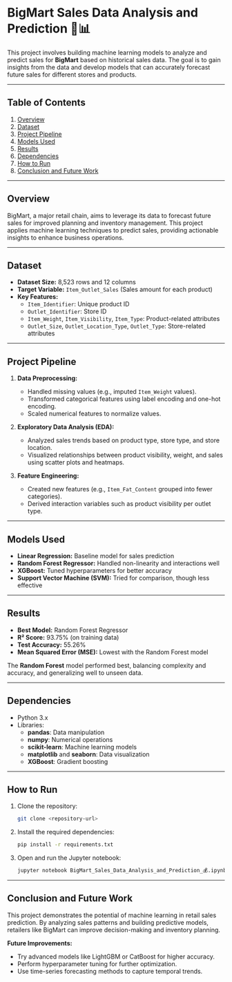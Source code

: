 

# BigMart Sales Data Analysis and Prediction 🛒📊

This project involves building machine learning models to analyze and predict sales for **BigMart** based on historical sales data. The goal is to gain insights from the data and develop models that can accurately forecast future sales for different stores and products.

---

## Table of Contents
1. [Overview](#overview)  
2. [Dataset](#dataset)  
3. [Project Pipeline](#project-pipeline)  
4. [Models Used](#models-used)  
5. [Results](#results)  
6. [Dependencies](#dependencies)  
7. [How to Run](#how-to-run)  
8. [Conclusion and Future Work](#conclusion-and-future-work)  

---

## Overview
BigMart, a major retail chain, aims to leverage its data to forecast future sales for improved planning and inventory management. This project applies machine learning techniques to predict sales, providing actionable insights to enhance business operations.

---

## Dataset
- **Dataset Size:** 8,523 rows and 12 columns  
- **Target Variable:** `Item_Outlet_Sales` (Sales amount for each product)  
- **Key Features:**  
  - `Item_Identifier`: Unique product ID  
  - `Outlet_Identifier`: Store ID  
  - `Item_Weight`, `Item_Visibility`, `Item_Type`: Product-related attributes  
  - `Outlet_Size`, `Outlet_Location_Type`, `Outlet_Type`: Store-related attributes  

---

## Project Pipeline
1. **Data Preprocessing:**  
   - Handled missing values (e.g., imputed `Item_Weight` values).  
   - Transformed categorical features using label encoding and one-hot encoding.  
   - Scaled numerical features to normalize values.  

2. **Exploratory Data Analysis (EDA):**  
   - Analyzed sales trends based on product type, store type, and store location.  
   - Visualized relationships between product visibility, weight, and sales using scatter plots and heatmaps.  

3. **Feature Engineering:**  
   - Created new features (e.g., `Item_Fat_Content` grouped into fewer categories).  
   - Derived interaction variables such as product visibility per outlet type.  

---

## Models Used
- **Linear Regression:** Baseline model for sales prediction  
- **Random Forest Regressor:** Handled non-linearity and interactions well  
- **XGBoost:** Tuned hyperparameters for better accuracy  
- **Support Vector Machine (SVM):** Tried for comparison, though less effective  

---

## Results
- **Best Model:** Random Forest Regressor  
- **R² Score:** 93.75% (on training data)  
- **Test Accuracy:** 55.26%  
- **Mean Squared Error (MSE):** Lowest with the Random Forest model  

The **Random Forest** model performed best, balancing complexity and accuracy, and generalizing well to unseen data.  

---

## Dependencies
- Python 3.x  
- Libraries:  
  - **pandas**: Data manipulation  
  - **numpy**: Numerical operations  
  - **scikit-learn**: Machine learning models  
  - **matplotlib** and **seaborn**: Data visualization  
  - **XGBoost**: Gradient boosting  

---

## How to Run
1. Clone the repository:  
   ```bash
   git clone <repository-url>
   ```  
2. Install the required dependencies:  
   ```bash
   pip install -r requirements.txt
   ```  
3. Open and run the Jupyter notebook:  
   ```bash
   jupyter notebook BigMart_Sales_Data_Analysis_and_Prediction_💰.ipynb
   ```  

---

## Conclusion and Future Work
This project demonstrates the potential of machine learning in retail sales prediction. By analyzing sales patterns and building predictive models, retailers like BigMart can improve decision-making and inventory planning.

**Future Improvements:**  
- Try advanced models like LightGBM or CatBoost for higher accuracy.  
- Perform hyperparameter tuning for further optimization.  
- Use time-series forecasting methods to capture temporal trends.

